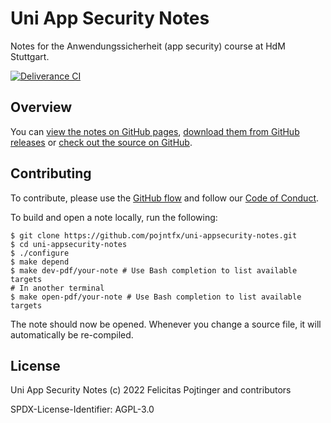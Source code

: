 # Uni App Security Notes

Notes for the Anwendungssicherheit (app security) course at HdM Stuttgart.

[![Deliverance CI](https://github.com/pojntfx/uni-appsecurity-notes/actions/workflows/deliverance.yaml/badge.svg)](https://github.com/pojntfx/uni-appsecurity-notes/actions/workflows/deliverance.yaml)

## Overview

You can [view the notes on GitHub pages](https://pojntfx.github.io/uni-appsecurity-notes/), [download them from GitHub releases](https://github.com/pojntfx/uni-appsecurity-notes/releases/latest) or [check out the source on GitHub](https://github.com/pojntfx/uni-appsecurity-notes).

## Contributing

To contribute, please use the [GitHub flow](https://guides.github.com/introduction/flow/) and follow our [Code of Conduct](./CODE_OF_CONDUCT.md).

To build and open a note locally, run the following:

```shell
$ git clone https://github.com/pojntfx/uni-appsecurity-notes.git
$ cd uni-appsecurity-notes
$ ./configure
$ make depend
$ make dev-pdf/your-note # Use Bash completion to list available targets
# In another terminal
$ make open-pdf/your-note # Use Bash completion to list available targets
```

The note should now be opened. Whenever you change a source file, it will automatically be re-compiled.

## License

Uni App Security Notes (c) 2022 Felicitas Pojtinger and contributors

SPDX-License-Identifier: AGPL-3.0
